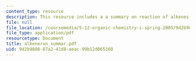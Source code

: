 ```yaml
---
content_type: resource
description: This resource includes a a summary on reaction of alkenes.
file: null
file_location: /coursemedia/5-12-organic-chemistry-i-spring-2005/9d2b988687a241d8aeac99b12d065160_alkenerxn_summar.pdf
file_type: application/pdf
resourcetype: Document
title: alkenerxn_summar.pdf
uid: 9d2b9886-87a2-41d8-aeac-99b12d065160
---
```

